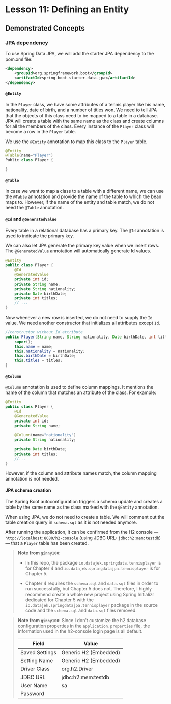 # Lesson 11: Defining an Entity

## Demonstrated Concepts

### JPA dependency

To use Spring Data JPA, we will add the starter JPA dependency to the pom.xml file:

```xml
<dependency>
    <groupId>org.springframework.boot</groupId>
    <artifactId>spring-boot-starter-data-jpa</artifactId>
</dependency>
```

#### `@Entity`

In the `Player` class, we have some attributes of a tennis player like his name, nationality, date of birth, and a number of titles won. We need to tell JPA that the objects of this class need to be mapped to a table in a database. JPA will create a table with the same name as the class and create columns for all the members of the class. Every instance of the `Player` class will become a row in the `Player` table. 

We use the `@Entity` annotation to map this class to the `Player` table.

```java
@Entity
@Table(name="Player")
Public class Player {

}
```

#### `@Table`

In case we want to map a class to a table with a different name, we can use the `@Table` annotation and provide the name of the table to which the bean maps to. However, if the name of the entity and table match, we do not need the `@Table` annotation.

#### `@Id` and `@GeneratedValue`

Every table in a relational database has a primary key. The `@Id` annotation is used to indicate the primary key.

We can also let JPA generate the primary key value when we insert rows. The `@GeneratedValue` annotation will automatically generate Id values.

```java
@Entity
public class Player {
    @Id
    @GeneratedValue
    private int id;
    private String name;
    private String nationality;
    private Date birthDate;
    private int titles;
    // ...
}
```

Now whenever a new row is inserted, we do not need to supply the `Id` value. We need another constructor that initializes all attributes except `Id`.

```java
//constructor without Id attribute
public Player(String name, String nationality, Date birthDate, int titles) {
    super();
    this.name = name;
    this.nationality = nationality;
    this.birthDate = birthDate;
    this.titles = titles;
}
```

#### `@Column`

`@Column` annotation is used to define column mappings. It mentions the name of the column that matches an attribute of the class. For example:

```java
@Entity
public class Player {
    @Id
    @GeneratedValue
    private int id;
    private String name;
 
    @Column(name="nationality")
    private String nationality;
 
    private Date birthDate;
    private int titles;
    //...
}
```

However, if the column and attribute names match, the column mapping annotation is not needed.

#### JPA schema creation

The Spring Boot autoconfiguration triggers a schema update and creates a table by the same name as the class marked with the `@Entity` annotation. 

When using JPA, we do not need to create a table. We will comment out the table creation query in `schema.sql` as it is not needed anymore.

After running the application, it can be confirmed from the H2 console — `http://localhost:8080/h2-console` (using JDBC URL: `jdbc:h2:mem:testdb`) — that a `Player` table has been created.

> __Note from `ginny100`:__ 
> - In this repo, the package `io.datajek.springdata.tennisplayer` is for Chapter 4 and `io.datajek.springdatajpa.tennisplayer` is for Chapter 5.
> 
> - Chapter 4 requires the `schema.sql` and `data.sql` files in order to run successfully, but Chapter 5 does not. Therefore, I highly recommend create a whole new project using Spring Initializr dedicated for Chapter 5 with the `io.datajek.springdatajpa.tennisplayer` package in the source code and the `schema.sql` and `data.sql` files removed.

> __Note from `ginny100`:__ Since I don't customize the h2 database configuration properties in the `application.properties` file, the information used in the h2-console login page is all default.
> 
> | Field          | Value                 |
> |----------------|-----------------------|
> | Saved Settings | Generic H2 (Embedded) |
> | Setting Name   | Generic H2 (Embedded) |
> | Driver Class   | org.h2.Driver         |
> | JDBC URL       | jdbc:h2:mem:testdb    |
> | User Name      | sa                    |
> | Password       |                       |
